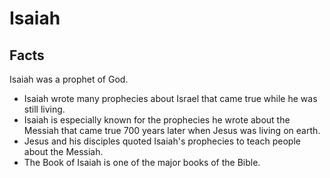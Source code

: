 # Isaiah

## Facts

Isaiah was a prophet of God.

* Isaiah wrote many prophecies about Israel that came true while he was still living.
* Isaiah is especially known for the prophecies he wrote about the Messiah that came true 700 years later when Jesus was living on earth.
* Jesus and his disciples quoted Isaiah's prophecies to teach people about the Messiah.
* The Book of Isaiah is one of the major books of the Bible.